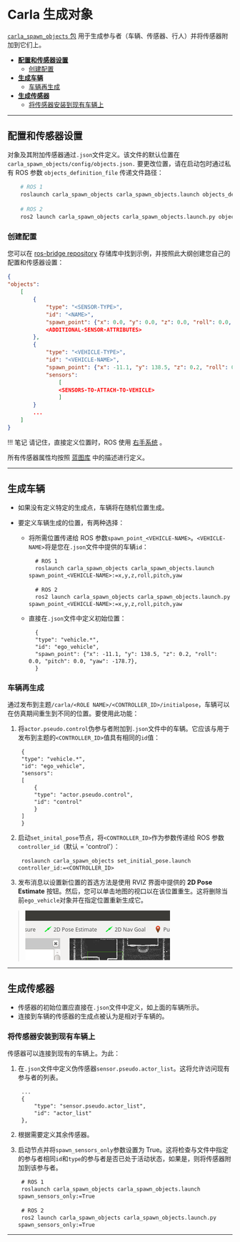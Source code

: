 # Carla 生成对象

[`carla_spawn_objects` 包](https://github.com/carla-simulator/ros-bridge/tree/master/carla_spawn_objects) 用于生成参与者（车辆、传感器、行人）并将传感器附加到它们上。

- [__配置和传感器设置__](#configuration_and_sensor_setup)
    - [创建配置](#create_the_configuration)
- [__生成车辆__](#spawning_vehicles)
    - [车辆再生成](#respawning_vehicles)
- [__生成传感器__](#spawning_sensors)
    - [将传感器安装到现有车辆上](#attach_sensors_to_an_existing_vehicle)

---

## 配置和传感器设置 <span id="configuration_and_sensor_setup"></span>

对象及其附加传感器通过`.json`文件定义。该文件的默认位置在`carla_spawn_objects/config/objects.json.` 要更改位置，请在启动包时通过私有 ROS 参数 `objects_definition_file` 传递文件路径：

```sh
    # ROS 1
    roslaunch carla_spawn_objects carla_spawn_objects.launch objects_definition_file:=path/to/objects.json

    # ROS 2
    ros2 launch carla_spawn_objects carla_spawn_objects.launch.py objects_definition_file:=path/to/objects.json
```


### 创建配置 <span id="create_the_configuration"></span>

您可以在 [ros-bridge repository][objectsjson] 存储库中找到示例，并按照此大纲创建您自己的配置和传感器设置：

```json
{
"objects":
    [
        {
            "type": "<SENSOR-TYPE>",
            "id": "<NAME>",
            "spawn_point": {"x": 0.0, "y": 0.0, "z": 0.0, "roll": 0.0, "pitch": 0.0, "yaw": 0.0},
            <ADDITIONAL-SENSOR-ATTRIBUTES>
        },
        {
            "type": "<VEHICLE-TYPE>",
            "id": "<VEHICLE-NAME>",
            "spawn_point": {"x": -11.1, "y": 138.5, "z": 0.2, "roll": 0.0, "pitch": 0.0, "yaw": -178.7},
            "sensors":
                [
                <SENSORS-TO-ATTACH-TO-VEHICLE>
                ]
        }
        ...
    ]
}
```


!!! 笔记
    请记住，直接定义位置时，ROS 使用 [右手系统](https://www.ros.org/reps/rep-0103.html#chirality) 。

所有传感器属性均按照 [蓝图库](https://carla.readthedocs.io/en/latest/bp_library/) 中的描述进行定义。

[objectsjson]: https://github.com/carla-simulator/ros-bridge/blob/master/carla_spawn_objects/config/objects.json

---

## 生成车辆 <span id="spawning_vehicles"></span>

- 如果没有定义特定的生成点，车辆将在随机位置生成。
- 要定义车辆生成的位置，有两种选择：

    - 将所需位置传递给 ROS 参数`spawn_point_<VEHICLE-NAME>`。`<VEHICLE-NAME>`将是您在`.json`文件中提供的车辆`id`：

            # ROS 1
            roslaunch carla_spawn_objects carla_spawn_objects.launch spawn_point_<VEHICLE-NAME>:=x,y,z,roll,pitch,yaw

            # ROS 2
            ros2 launch carla_spawn_objects carla_spawn_objects.launch.py spawn_point_<VEHICLE-NAME>:=x,y,z,roll,pitch,yaw

    - 直接在`.json`文件中定义初始位置： 

            {
            "type": "vehicle.*",
            "id": "ego_vehicle",
            "spawn_point": {"x": -11.1, "y": 138.5, "z": 0.2, "roll": 0.0, "pitch": 0.0, "yaw": -178.7},
            }

### 车辆再生成 <span id="respawning_vehicles"></span>

通过发布到主题`/carla/<ROLE NAME>/<CONTROLLER_ID>/initialpose`，车辆可以在仿真期间重生到不同的位置。要使用此功能： 

1. 将`actor.pseudo.control`伪参与者附加到`.json`文件中的车辆。它应该与用于发布到主题的`<CONTROLLER_ID>`值具有相同的`id`值：

        {
        "type": "vehicle.*",
        "id": "ego_vehicle",
        "sensors":
        [
            {
            "type": "actor.pseudo.control",
            "id": "control"
            }
        ]
        }

2. 启动`set_inital_pose`节点，将`<CONTROLLER_ID>`作为参数传递给 ROS 参数`controller_id`（默认 = 'control'）： 

        roslaunch carla_spawn_objects set_initial_pose.launch controller_id:=<CONTROLLER_ID>

3. 发布消息以设置新位置的首选方法是使用 RVIZ 界面中提供的 __2D Pose Estimate__ 按钮。然后，您可以单击地图的视口以在该位置重生。这将删除当前`ego_vehicle`对象并在指定位置重新生成它。

> ![rviz_set_start_goal](img/rviz_set_start_goal.png)

---

## 生成传感器 <span id="spawning_sensors"></span>

- 传感器的初始位置应直接在`.json`文件中定义，如上面的车辆所示。 
- 连接到车辆的传感器的生成点被认为是相对于车辆的。

### 将传感器安装到现有车辆上 <span id="attach_sensors_to_an_existing_vehicle"></span>

传感器可以连接到现有的车辆上。为此：

1. 在`.json`文件中定义伪传感器`sensor.pseudo.actor_list`。这将允许访问现有参与者的列表。 

        ...
        {
            "type": "sensor.pseudo.actor_list",
            "id": "actor_list"
        },

2. 根据需要定义其余传感器。
3. 启动节点并将`spawn_sensors_only`参数设置为 True。这将检查与文件中指定的参与者相同`id`和`type`的参与者是否已处于活动状态，如果是，则将传感器附加到该参与者。

        # ROS 1
        roslaunch carla_spawn_objects carla_spawn_objects.launch spawn_sensors_only:=True

        # ROS 2
        ros2 launch carla_spawn_objects carla_spawn_objects.launch.py spawn_sensors_only:=True


---

